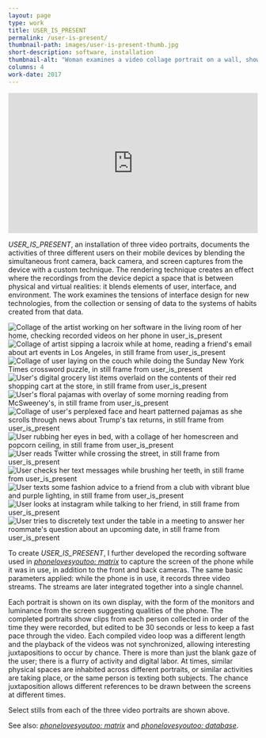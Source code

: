 ```yaml
---
layout: page
type: work
title: USER_IS_PRESENT
permalink: /user-is-present/
thumbnail-path: images/user-is-present-thumb.jpg
short-description: software, installation
thumbnail-alt: "Woman examines a video collage portrait on a wall, showing a blend of a user's face, environment, and interface in user_is_present"
columns: 4
work-date: 2017
---
```


<div class="invisible-margin image-grid">
<div class="col-30-block grid-margin-bottom video">
<style>.embed-container { position: relative; padding-bottom: 56.25%; height: 0; overflow: hidden; max-width: 100%; } .embed-container iframe, .embed-container object, .embed-container embed { position: absolute; top: 0; left: 0; width: 100%; height: 100%; }</style><div class='embed-container'><iframe src='https://player.vimeo.com/video/223721116' frameborder='0' webkitAllowFullScreen mozallowfullscreen allowFullScreen></iframe></div>
</div>
</div>

<em>USER_IS_PRESENT</em>, an installation of three video portraits, documents the activities of three different users on their mobile devices by blending the simultaneous front camera, back camera, and screen captures from the device with a custom technique.
The rendering technique creates an effect where the recordings from the device depict a space that is between physical and virtual realities: it blends elements of user, interface, and environment.
The work examines the tensions of interface design for new technologies, from the collection or sensing of data to the systems of habits created from that data.

<div class="invisible-margin image-grid">
<div class="col-10-block grid-margin-bottom grid-margin-right video">
<img src="{{ site.baseurl }}/images/uip-01.jpg" alt="Collage of the artist working on her software in the living room of her home, checking recorded videos on her phone in user_is_present">
</div>
<div class="col-10-block grid-margin-bottom grid-margin-right video">
<img src="{{ site.baseurl }}/images/uip-02.jpg" alt="Collage of artist sipping a lacroix while at home, reading a friend's email about art events in Los Angeles, in still frame from user_is_present">
</div>
<div class="col-10-block grid-margin-bottom video">
<img src="{{ site.baseurl }}/images/uip-03.jpg" alt="Collage of user laying on the couch while doing the Sunday New York Times crossword puzzle, in still frame from user_is_present">
</div>
<div class="col-10-block grid-margin-bottom grid-margin-right video">
<img src="{{ site.baseurl }}/images/uip-04.jpg" alt="User's digital grocery list items overlaid on the contents of their red shopping cart at the store, in still frame from user_is_present">
</div>
<div class="col-10-block grid-margin-bottom grid-margin-right video">
<img src="{{ site.baseurl }}/images/uip-05.jpg" alt="User's floral pajamas with overlay of some morning reading from McSweeney's, in still frame from user_is_present">
</div>
<div class="col-10-block grid-margin-bottom video">
<img src="{{ site.baseurl }}/images/uip-06.jpg" alt="Collage of user's perplexed face and heart patterned pajamas as she scrolls through news about Trump's tax returns, in still frame from user_is_present">
</div>
<div class="col-10-block grid-margin-bottom grid-margin-right video">
<img src="{{ site.baseurl }}/images/uip-07.jpg" alt="User rubbing her eyes in bed, with a collage of her homescreen and popcorn ceiling, in still frame from user_is_present">
</div>
<div class="col-10-block grid-margin-bottom grid-margin-right video">
<img src="{{ site.baseurl }}/images/uip-08.jpg" alt="User reads Twitter while crossing the street, in still frame from user_is_present">
</div>
<div class="col-10-block grid-margin-bottom video">
<img src="{{ site.baseurl }}/images/uip-09.jpg" alt="User checks her text messages while brushing her teeth, in still frame from user_is_present">
</div>
<div class="col-10-block grid-margin-bottom grid-margin-right video">
<img src="{{ site.baseurl }}/images/uip-10.jpg" alt="User texts some fashion advice to a friend from a club with vibrant blue and purple lighting, in still frame from user_is_present">
</div>
<div class="col-10-block grid-margin-bottom grid-margin-right video">
<img src="{{ site.baseurl }}/images/uip-11.jpg" alt="User looks at instagram while talking to her friend, in still frame from user_is_present">
</div>
<div class="col-10-block grid-margin-bottom video">
<img src="{{ site.baseurl }}/images/uip-12.jpg" alt="User tries to discretely text under the table in a meeting to answer her roommate's question about an upcoming date, in still frame from user_is_present">
</div>
</div>

To create <em>USER_IS_PRESENT</em>, I further developed the recording software used in <a href="{{ site.baseurl }}{% link _work/003-phonelovesyoutoo-matrix.md %}"><em>phonelovesyoutoo: matrix</em></a> to capture the screen of the phone while it was in use, in addition to the front and back cameras.
The same basic parameters applied: while the phone is in use, it records three video streams.
The streams are later integrated together into a single channel.

Each portrait is shown on its own display, with the form of the monitors and luminance from the screen suggesting qualities of the phone.
The completed portraits show clips from each person collected in order of the time they were recorded, but edited to be 30 seconds or less to keep a fast pace through the video.
Each compiled video loop was a different length and the playback of the videos was not synchronized, allowing interesting juxtapositions to occur by chance.
There is more than just the blank gaze of the user; there is a flurry of activity and digital labor.
At times, similar physical spaces are inhabited across different portraits, or similar activities are taking place, or the same person is texting both subjects.
The chance juxtaposition allows different references to be drawn between the screens at different times.

Select stills from each of the three video portraits are shown above.

See also: <a href="{{ site.baseurl }}{% link _work/003-phonelovesyoutoo-matrix.md %}"><em>phonelovesyoutoo: matrix</em></a> and <a href="{{ site.baseurl }}{% link _work/001-phonelovesyoutoo-database.md %}"><em>phonelovesyoutoo: database</em></a>.